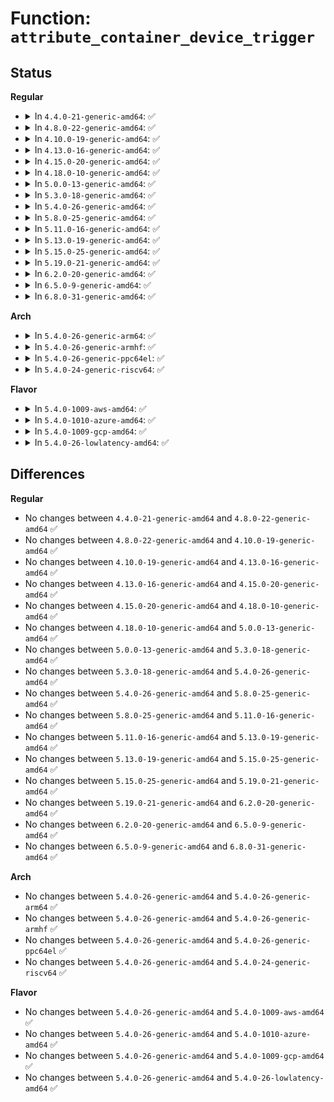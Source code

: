 # Function: <code>attribute_container_device_trigger</code>

## Status
<b>Regular</b>
<ul>
<li>
<details>
<summary>In <code>4.4.0-21-generic-amd64</code>: ✅</summary>

```c
void attribute_container_device_trigger(struct device * dev, int (*)(struct attribute_container *, struct device *, struct device *) fn)
```

```json
{
  "name": "attribute_container_device_trigger",
  "collision_type": "Unique Global",
  "inline_type": "No",
  "funcs": [
    {
      "addr": 18446744071584417024,
      "name": "attribute_container_device_trigger",
      "external": true,
      "loc": "drivers/base/attribute_container.c:251",
      "file": "drivers/base/attribute_container.c",
      "inline": "seen, unknown",
      "caller_inline": [],
      "caller_func": [
        "drivers/base/transport_class.c:transport_add_device",
        "drivers/base/transport_class.c:transport_configure_device",
        "drivers/base/transport_class.c:transport_remove_device"
      ]
    }
  ],
  "symbols": [
    {
      "addr": 18446744071584417024,
      "name": "attribute_container_device_trigger",
      "section": ".text",
      "bind": "STB_GLOBAL",
      "size": 213
    }
  ]
}
```
</details>
</li>
<li>
<details>
<summary>In <code>4.8.0-22-generic-amd64</code>: ✅</summary>

```c
void attribute_container_device_trigger(struct device * dev, int (*)(struct attribute_container *, struct device *, struct device *) fn)
```

```json
{
  "name": "attribute_container_device_trigger",
  "collision_type": "Unique Global",
  "inline_type": "No",
  "funcs": [
    {
      "addr": 18446744071584752384,
      "name": "attribute_container_device_trigger",
      "external": true,
      "loc": "drivers/base/attribute_container.c:251",
      "file": "drivers/base/attribute_container.c",
      "inline": "seen, unknown",
      "caller_inline": [],
      "caller_func": [
        "drivers/base/transport_class.c:transport_remove_device",
        "drivers/base/transport_class.c:transport_configure_device",
        "drivers/base/transport_class.c:transport_add_device"
      ]
    }
  ],
  "symbols": [
    {
      "addr": 18446744071584752384,
      "name": "attribute_container_device_trigger",
      "section": ".text",
      "bind": "STB_GLOBAL",
      "size": 213
    }
  ]
}
```
</details>
</li>
<li>
<details>
<summary>In <code>4.10.0-19-generic-amd64</code>: ✅</summary>

```c
void attribute_container_device_trigger(struct device * dev, int (*)(struct attribute_container *, struct device *, struct device *) fn)
```

```json
{
  "name": "attribute_container_device_trigger",
  "collision_type": "Unique Global",
  "inline_type": "No",
  "funcs": [
    {
      "addr": 18446744071584942704,
      "name": "attribute_container_device_trigger",
      "external": true,
      "loc": "drivers/base/attribute_container.c:251",
      "file": "drivers/base/attribute_container.c",
      "inline": "seen, unknown",
      "caller_inline": [],
      "caller_func": [
        "drivers/base/transport_class.c:transport_remove_device",
        "drivers/base/transport_class.c:transport_configure_device",
        "drivers/base/transport_class.c:transport_add_device"
      ]
    }
  ],
  "symbols": [
    {
      "addr": 18446744071584942704,
      "name": "attribute_container_device_trigger",
      "section": ".text",
      "bind": "STB_GLOBAL",
      "size": 213
    }
  ]
}
```
</details>
</li>
<li>
<details>
<summary>In <code>4.13.0-16-generic-amd64</code>: ✅</summary>

```c
void attribute_container_device_trigger(struct device * dev, int (*)(struct attribute_container *, struct device *, struct device *) fn)
```

```json
{
  "name": "attribute_container_device_trigger",
  "collision_type": "Unique Global",
  "inline_type": "No",
  "funcs": [
    {
      "addr": 18446744071585027152,
      "name": "attribute_container_device_trigger",
      "external": true,
      "loc": "drivers/base/attribute_container.c:251",
      "file": "drivers/base/attribute_container.c",
      "inline": "seen, unknown",
      "caller_inline": [],
      "caller_func": [
        "drivers/base/transport_class.c:transport_remove_device",
        "drivers/base/transport_class.c:transport_configure_device",
        "drivers/base/transport_class.c:transport_add_device"
      ]
    }
  ],
  "symbols": [
    {
      "addr": 18446744071585027152,
      "name": "attribute_container_device_trigger",
      "section": ".text",
      "bind": "STB_GLOBAL",
      "size": 213
    }
  ]
}
```
</details>
</li>
<li>
<details>
<summary>In <code>4.15.0-20-generic-amd64</code>: ✅</summary>

```c
void attribute_container_device_trigger(struct device * dev, int (*)(struct attribute_container *, struct device *, struct device *) fn)
```

```json
{
  "name": "attribute_container_device_trigger",
  "collision_type": "Unique Global",
  "inline_type": "No",
  "funcs": [
    {
      "addr": 18446744071585449792,
      "name": "attribute_container_device_trigger",
      "external": true,
      "loc": "drivers/base/attribute_container.c:251",
      "file": "drivers/base/attribute_container.c",
      "inline": "seen, unknown",
      "caller_inline": [],
      "caller_func": [
        "drivers/base/transport_class.c:transport_remove_device",
        "drivers/base/transport_class.c:transport_configure_device",
        "drivers/base/transport_class.c:transport_add_device"
      ]
    }
  ],
  "symbols": [
    {
      "addr": 18446744071585449792,
      "name": "attribute_container_device_trigger",
      "section": ".text",
      "bind": "STB_GLOBAL",
      "size": 223
    }
  ]
}
```
</details>
</li>
<li>
<details>
<summary>In <code>4.18.0-10-generic-amd64</code>: ✅</summary>

```c
void attribute_container_device_trigger(struct device * dev, int (*)(struct attribute_container *, struct device *, struct device *) fn)
```

```json
{
  "name": "attribute_container_device_trigger",
  "collision_type": "Unique Global",
  "inline_type": "No",
  "funcs": [
    {
      "addr": 18446744071585692960,
      "name": "attribute_container_device_trigger",
      "external": true,
      "loc": "drivers/base/attribute_container.c:250",
      "file": "drivers/base/attribute_container.c",
      "inline": "seen, unknown",
      "caller_inline": [],
      "caller_func": [
        "drivers/base/transport_class.c:transport_remove_device",
        "drivers/base/transport_class.c:transport_configure_device",
        "drivers/base/transport_class.c:transport_add_device"
      ]
    }
  ],
  "symbols": [
    {
      "addr": 18446744071585692960,
      "name": "attribute_container_device_trigger",
      "section": ".text",
      "bind": "STB_GLOBAL",
      "size": 235
    }
  ]
}
```
</details>
</li>
<li>
<details>
<summary>In <code>5.0.0-13-generic-amd64</code>: ✅</summary>

```c
void attribute_container_device_trigger(struct device * dev, int (*)(struct attribute_container *, struct device *, struct device *) fn)
```

```json
{
  "name": "attribute_container_device_trigger",
  "collision_type": "Unique Global",
  "inline_type": "No",
  "funcs": [
    {
      "addr": 18446744071585823248,
      "name": "attribute_container_device_trigger",
      "external": true,
      "loc": "drivers/base/attribute_container.c:250",
      "file": "drivers/base/attribute_container.c",
      "inline": "seen, unknown",
      "caller_inline": [],
      "caller_func": [
        "drivers/base/transport_class.c:transport_remove_device",
        "drivers/base/transport_class.c:transport_configure_device",
        "drivers/base/transport_class.c:transport_add_device"
      ]
    }
  ],
  "symbols": [
    {
      "addr": 18446744071585823248,
      "name": "attribute_container_device_trigger",
      "section": ".text",
      "bind": "STB_GLOBAL",
      "size": 235
    }
  ]
}
```
</details>
</li>
<li>
<details>
<summary>In <code>5.3.0-18-generic-amd64</code>: ✅</summary>

```c
void attribute_container_device_trigger(struct device * dev, int (*)(struct attribute_container *, struct device *, struct device *) fn)
```

```json
{
  "name": "attribute_container_device_trigger",
  "collision_type": "Unique Global",
  "inline_type": "No",
  "funcs": [
    {
      "addr": 18446744071586057216,
      "name": "attribute_container_device_trigger",
      "external": true,
      "loc": "drivers/base/attribute_container.c:250",
      "file": "drivers/base/attribute_container.c",
      "inline": "seen, unknown",
      "caller_inline": [],
      "caller_func": [
        "drivers/base/transport_class.c:transport_remove_device",
        "drivers/base/transport_class.c:transport_configure_device",
        "drivers/base/transport_class.c:transport_add_device"
      ]
    }
  ],
  "symbols": [
    {
      "addr": 18446744071586057216,
      "name": "attribute_container_device_trigger",
      "section": ".text",
      "bind": "STB_GLOBAL",
      "size": 235
    }
  ]
}
```
</details>
</li>
<li>
<details>
<summary>In <code>5.4.0-26-generic-amd64</code>: ✅</summary>

```c
void attribute_container_device_trigger(struct device * dev, int (*)(struct attribute_container *, struct device *, struct device *) fn)
```

```json
{
  "name": "attribute_container_device_trigger",
  "collision_type": "Unique Global",
  "inline_type": "No",
  "funcs": [
    {
      "addr": 18446744071586205104,
      "name": "attribute_container_device_trigger",
      "external": true,
      "loc": "drivers/base/attribute_container.c:250",
      "file": "drivers/base/attribute_container.c",
      "inline": "seen, unknown",
      "caller_inline": [],
      "caller_func": [
        "drivers/base/transport_class.c:transport_remove_device",
        "drivers/base/transport_class.c:transport_configure_device",
        "drivers/base/transport_class.c:transport_add_device"
      ]
    }
  ],
  "symbols": [
    {
      "addr": 18446744071586205104,
      "name": "attribute_container_device_trigger",
      "section": ".text",
      "bind": "STB_GLOBAL",
      "size": 235
    }
  ]
}
```
</details>
</li>
<li>
<details>
<summary>In <code>5.8.0-25-generic-amd64</code>: ✅</summary>

```c
void attribute_container_device_trigger(struct device * dev, int (*)(struct attribute_container *, struct device *, struct device *) fn)
```

```json
{
  "name": "attribute_container_device_trigger",
  "collision_type": "Unique Global",
  "inline_type": "No",
  "funcs": [
    {
      "addr": 18446744071586969088,
      "name": "attribute_container_device_trigger",
      "external": true,
      "loc": "drivers/base/attribute_container.c:353",
      "file": "drivers/base/attribute_container.c",
      "inline": "seen, unknown",
      "caller_inline": [],
      "caller_func": [
        "drivers/base/transport_class.c:transport_remove_device",
        "drivers/base/transport_class.c:transport_configure_device"
      ]
    }
  ],
  "symbols": [
    {
      "addr": 18446744071586969088,
      "name": "attribute_container_device_trigger",
      "section": ".text",
      "bind": "STB_GLOBAL",
      "size": 235
    }
  ]
}
```
</details>
</li>
<li>
<details>
<summary>In <code>5.11.0-16-generic-amd64</code>: ✅</summary>

```c
void attribute_container_device_trigger(struct device * dev, int (*)(struct attribute_container *, struct device *, struct device *) fn)
```

```json
{
  "name": "attribute_container_device_trigger",
  "collision_type": "Unique Global",
  "inline_type": "No",
  "funcs": [
    {
      "addr": 18446744071587054864,
      "name": "attribute_container_device_trigger",
      "external": true,
      "loc": "drivers/base/attribute_container.c:353",
      "file": "drivers/base/attribute_container.c",
      "inline": "seen, unknown",
      "caller_inline": [],
      "caller_func": [
        "drivers/base/transport_class.c:transport_remove_device",
        "drivers/base/transport_class.c:transport_configure_device"
      ]
    }
  ],
  "symbols": [
    {
      "addr": 18446744071587054864,
      "name": "attribute_container_device_trigger",
      "section": ".text",
      "bind": "STB_GLOBAL",
      "size": 235
    }
  ]
}
```
</details>
</li>
<li>
<details>
<summary>In <code>5.13.0-19-generic-amd64</code>: ✅</summary>

```c
void attribute_container_device_trigger(struct device * dev, int (*)(struct attribute_container *, struct device *, struct device *) fn)
```

```json
{
  "name": "attribute_container_device_trigger",
  "collision_type": "Unique Global",
  "inline_type": "No",
  "funcs": [
    {
      "addr": 18446744071586938656,
      "name": "attribute_container_device_trigger",
      "external": true,
      "loc": "drivers/base/attribute_container.c:353",
      "file": "drivers/base/attribute_container.c",
      "inline": "seen, unknown",
      "caller_inline": [],
      "caller_func": [
        "drivers/base/transport_class.c:transport_remove_device",
        "drivers/base/transport_class.c:transport_configure_device"
      ]
    }
  ],
  "symbols": [
    {
      "addr": 18446744071586938656,
      "name": "attribute_container_device_trigger",
      "section": ".text",
      "bind": "STB_GLOBAL",
      "size": 235
    }
  ]
}
```
</details>
</li>
<li>
<details>
<summary>In <code>5.15.0-25-generic-amd64</code>: ✅</summary>

```c
void attribute_container_device_trigger(struct device * dev, int (*)(struct attribute_container *, struct device *, struct device *) fn)
```

```json
{
  "name": "attribute_container_device_trigger",
  "collision_type": "Unique Global",
  "inline_type": "No",
  "funcs": [
    {
      "addr": 18446744071587502240,
      "name": "attribute_container_device_trigger",
      "external": true,
      "loc": "drivers/base/attribute_container.c:353",
      "file": "drivers/base/attribute_container.c",
      "inline": "seen, unknown",
      "caller_inline": [],
      "caller_func": [
        "drivers/base/transport_class.c:transport_remove_device",
        "drivers/base/transport_class.c:transport_configure_device"
      ]
    }
  ],
  "symbols": [
    {
      "addr": 18446744071587502240,
      "name": "attribute_container_device_trigger",
      "section": ".text",
      "bind": "STB_GLOBAL",
      "size": 235
    }
  ]
}
```
</details>
</li>
<li>
<details>
<summary>In <code>5.19.0-21-generic-amd64</code>: ✅</summary>

```c
void attribute_container_device_trigger(struct device * dev, int (*)(struct attribute_container *, struct device *, struct device *) fn)
```

```json
{
  "name": "attribute_container_device_trigger",
  "collision_type": "Unique Global",
  "inline_type": "No",
  "funcs": [
    {
      "addr": 18446744071588826768,
      "name": "attribute_container_device_trigger",
      "external": true,
      "loc": "drivers/base/attribute_container.c:353",
      "file": "drivers/base/attribute_container.c",
      "inline": "seen, unknown",
      "caller_inline": [],
      "caller_func": [
        "drivers/base/transport_class.c:transport_remove_device",
        "drivers/base/transport_class.c:transport_configure_device"
      ]
    }
  ],
  "symbols": [
    {
      "addr": 18446744071588826768,
      "name": "attribute_container_device_trigger",
      "section": ".text",
      "bind": "STB_GLOBAL",
      "size": 265
    }
  ]
}
```
</details>
</li>
<li>
<details>
<summary>In <code>6.2.0-20-generic-amd64</code>: ✅</summary>

```c
void attribute_container_device_trigger(struct device * dev, int (*)(struct attribute_container *, struct device *, struct device *) fn)
```

```json
{
  "name": "attribute_container_device_trigger",
  "collision_type": "Unique Global",
  "inline_type": "No",
  "funcs": [
    {
      "addr": 18446744071590326512,
      "name": "attribute_container_device_trigger",
      "external": true,
      "loc": "drivers/base/attribute_container.c:353",
      "file": "drivers/base/attribute_container.c",
      "inline": "seen, unknown",
      "caller_inline": [],
      "caller_func": [
        "drivers/base/transport_class.c:transport_remove_device",
        "drivers/base/transport_class.c:transport_configure_device"
      ]
    }
  ],
  "symbols": [
    {
      "addr": 18446744071590326512,
      "name": "attribute_container_device_trigger",
      "section": ".text",
      "bind": "STB_GLOBAL",
      "size": 265
    }
  ]
}
```
</details>
</li>
<li>
<details>
<summary>In <code>6.5.0-9-generic-amd64</code>: ✅</summary>

```c
void attribute_container_device_trigger(struct device * dev, int (*)(struct attribute_container *, struct device *, struct device *) fn)
```

```json
{
  "name": "attribute_container_device_trigger",
  "collision_type": "Unique Global",
  "inline_type": "No",
  "funcs": [
    {
      "addr": 18446744071590646544,
      "name": "attribute_container_device_trigger",
      "external": true,
      "loc": "drivers/base/attribute_container.c:353",
      "file": "drivers/base/attribute_container.c",
      "inline": "seen, unknown",
      "caller_inline": [],
      "caller_func": [
        "drivers/base/transport_class.c:transport_remove_device",
        "drivers/base/transport_class.c:transport_configure_device"
      ]
    }
  ],
  "symbols": [
    {
      "addr": 18446744071590646544,
      "name": "attribute_container_device_trigger",
      "section": ".text",
      "bind": "STB_GLOBAL",
      "size": 265
    }
  ]
}
```
</details>
</li>
<li>
<details>
<summary>In <code>6.8.0-31-generic-amd64</code>: ✅</summary>

```c
void attribute_container_device_trigger(struct device * dev, int (*)(struct attribute_container *, struct device *, struct device *) fn)
```

```json
{
  "name": "attribute_container_device_trigger",
  "collision_type": "Unique Global",
  "inline_type": "No",
  "funcs": [
    {
      "addr": 18446744071591006640,
      "name": "attribute_container_device_trigger",
      "external": true,
      "loc": "drivers/base/attribute_container.c:353",
      "file": "drivers/base/attribute_container.c",
      "inline": "seen, unknown",
      "caller_inline": [],
      "caller_func": [
        "drivers/base/transport_class.c:transport_remove_device",
        "drivers/base/transport_class.c:transport_configure_device"
      ]
    }
  ],
  "symbols": [
    {
      "addr": 18446744071591006640,
      "name": "attribute_container_device_trigger",
      "section": ".text",
      "bind": "STB_GLOBAL",
      "size": 265
    }
  ]
}
```
</details>
</li>
</ul>
<b>Arch</b>
<ul>
<li>
<details>
<summary>In <code>5.4.0-26-generic-arm64</code>: ✅</summary>

```c
void attribute_container_device_trigger(struct device * dev, int (*)(struct attribute_container *, struct device *, struct device *) fn)
```

```json
{
  "name": "attribute_container_device_trigger",
  "collision_type": "Unique Global",
  "inline_type": "No",
  "funcs": [
    {
      "addr": 18446603336499008440,
      "name": "attribute_container_device_trigger",
      "external": true,
      "loc": "drivers/base/attribute_container.c:250",
      "file": "drivers/base/attribute_container.c",
      "inline": "seen, unknown",
      "caller_inline": [],
      "caller_func": [
        "drivers/base/transport_class.c:transport_remove_device",
        "drivers/base/transport_class.c:transport_configure_device",
        "drivers/base/transport_class.c:transport_add_device"
      ]
    }
  ],
  "symbols": [
    {
      "addr": 18446603336499008440,
      "name": "attribute_container_device_trigger",
      "section": ".text",
      "bind": "STB_GLOBAL",
      "size": 280
    }
  ]
}
```
</details>
</li>
<li>
<details>
<summary>In <code>5.4.0-26-generic-armhf</code>: ✅</summary>

```c
void attribute_container_device_trigger(struct device * dev, int (*)(struct attribute_container *, struct device *, struct device *) fn)
```

```json
{
  "name": "attribute_container_device_trigger",
  "collision_type": "Unique Global",
  "inline_type": "No",
  "funcs": [
    {
      "addr": 3231572792,
      "name": "attribute_container_device_trigger",
      "external": true,
      "loc": "drivers/base/attribute_container.c:250",
      "file": "drivers/base/attribute_container.c",
      "inline": "seen, unknown",
      "caller_inline": [],
      "caller_func": [
        "drivers/base/transport_class.c:transport_remove_device",
        "drivers/base/transport_class.c:transport_configure_device",
        "drivers/base/transport_class.c:transport_add_device"
      ]
    }
  ],
  "symbols": [
    {
      "addr": 3231572792,
      "name": "attribute_container_device_trigger",
      "section": ".text",
      "bind": "STB_GLOBAL",
      "size": 284
    }
  ]
}
```
</details>
</li>
<li>
<details>
<summary>In <code>5.4.0-26-generic-ppc64el</code>: ✅</summary>

```c
void attribute_container_device_trigger(struct device * dev, int (*)(struct attribute_container *, struct device *, struct device *) fn)
```

```json
{
  "name": "attribute_container_device_trigger",
  "collision_type": "Unique Global",
  "inline_type": "No",
  "funcs": [
    {
      "addr": 13835058055292167888,
      "name": "attribute_container_device_trigger",
      "external": true,
      "loc": "drivers/base/attribute_container.c:250",
      "file": "drivers/base/attribute_container.c",
      "inline": "seen, unknown",
      "caller_inline": [],
      "caller_func": [
        "drivers/base/transport_class.c:transport_remove_device",
        "drivers/base/transport_class.c:transport_configure_device",
        "drivers/base/transport_class.c:transport_add_device"
      ]
    }
  ],
  "symbols": [
    {
      "addr": 13835058055292167888,
      "name": "attribute_container_device_trigger",
      "section": ".text",
      "bind": "STB_GLOBAL",
      "size": 424
    }
  ]
}
```
</details>
</li>
<li>
<details>
<summary>In <code>5.4.0-24-generic-riscv64</code>: ✅</summary>

```c
void attribute_container_device_trigger(struct device * dev, int (*)(struct attribute_container *, struct device *, struct device *) fn)
```

```json
{
  "name": "attribute_container_device_trigger",
  "collision_type": "Unique Global",
  "inline_type": "No",
  "funcs": [
    {
      "addr": 18446743936276378130,
      "name": "attribute_container_device_trigger",
      "external": true,
      "loc": "drivers/base/attribute_container.c:250",
      "file": "drivers/base/attribute_container.c",
      "inline": "seen, unknown",
      "caller_inline": [],
      "caller_func": [
        "drivers/base/transport_class.c:transport_remove_device",
        "drivers/base/transport_class.c:transport_configure_device",
        "drivers/base/transport_class.c:transport_add_device"
      ]
    }
  ],
  "symbols": [
    {
      "addr": 18446743936276378130,
      "name": "attribute_container_device_trigger",
      "section": ".text",
      "bind": "STB_GLOBAL",
      "size": 194
    }
  ]
}
```
</details>
</li>
</ul>
<b>Flavor</b>
<ul>
<li>
<details>
<summary>In <code>5.4.0-1009-aws-amd64</code>: ✅</summary>

```c
void attribute_container_device_trigger(struct device * dev, int (*)(struct attribute_container *, struct device *, struct device *) fn)
```

```json
{
  "name": "attribute_container_device_trigger",
  "collision_type": "Unique Global",
  "inline_type": "No",
  "funcs": [
    {
      "addr": 18446744071585965312,
      "name": "attribute_container_device_trigger",
      "external": true,
      "loc": "drivers/base/attribute_container.c:250",
      "file": "drivers/base/attribute_container.c",
      "inline": "seen, unknown",
      "caller_inline": [],
      "caller_func": [
        "drivers/base/transport_class.c:transport_remove_device",
        "drivers/base/transport_class.c:transport_configure_device",
        "drivers/base/transport_class.c:transport_add_device"
      ]
    }
  ],
  "symbols": [
    {
      "addr": 18446744071585965312,
      "name": "attribute_container_device_trigger",
      "section": ".text",
      "bind": "STB_GLOBAL",
      "size": 235
    }
  ]
}
```
</details>
</li>
<li>
<details>
<summary>In <code>5.4.0-1010-azure-amd64</code>: ✅</summary>

```c
void attribute_container_device_trigger(struct device * dev, int (*)(struct attribute_container *, struct device *, struct device *) fn)
```

```json
{
  "name": "attribute_container_device_trigger",
  "collision_type": "Unique Global",
  "inline_type": "No",
  "funcs": [
    {
      "addr": 18446744071585814576,
      "name": "attribute_container_device_trigger",
      "external": true,
      "loc": "drivers/base/attribute_container.c:250",
      "file": "drivers/base/attribute_container.c",
      "inline": "seen, unknown",
      "caller_inline": [],
      "caller_func": [
        "drivers/base/transport_class.c:transport_remove_device",
        "drivers/base/transport_class.c:transport_configure_device",
        "drivers/base/transport_class.c:transport_add_device"
      ]
    }
  ],
  "symbols": [
    {
      "addr": 18446744071585814576,
      "name": "attribute_container_device_trigger",
      "section": ".text",
      "bind": "STB_GLOBAL",
      "size": 235
    }
  ]
}
```
</details>
</li>
<li>
<details>
<summary>In <code>5.4.0-1009-gcp-amd64</code>: ✅</summary>

```c
void attribute_container_device_trigger(struct device * dev, int (*)(struct attribute_container *, struct device *, struct device *) fn)
```

```json
{
  "name": "attribute_container_device_trigger",
  "collision_type": "Unique Global",
  "inline_type": "No",
  "funcs": [
    {
      "addr": 18446744071586155120,
      "name": "attribute_container_device_trigger",
      "external": true,
      "loc": "drivers/base/attribute_container.c:250",
      "file": "drivers/base/attribute_container.c",
      "inline": "seen, unknown",
      "caller_inline": [],
      "caller_func": [
        "drivers/base/transport_class.c:transport_remove_device",
        "drivers/base/transport_class.c:transport_configure_device",
        "drivers/base/transport_class.c:transport_add_device"
      ]
    }
  ],
  "symbols": [
    {
      "addr": 18446744071586155120,
      "name": "attribute_container_device_trigger",
      "section": ".text",
      "bind": "STB_GLOBAL",
      "size": 235
    }
  ]
}
```
</details>
</li>
<li>
<details>
<summary>In <code>5.4.0-26-lowlatency-amd64</code>: ✅</summary>

```c
void attribute_container_device_trigger(struct device * dev, int (*)(struct attribute_container *, struct device *, struct device *) fn)
```

```json
{
  "name": "attribute_container_device_trigger",
  "collision_type": "Unique Global",
  "inline_type": "No",
  "funcs": [
    {
      "addr": 18446744071586263824,
      "name": "attribute_container_device_trigger",
      "external": true,
      "loc": "drivers/base/attribute_container.c:250",
      "file": "drivers/base/attribute_container.c",
      "inline": "seen, unknown",
      "caller_inline": [],
      "caller_func": [
        "drivers/base/transport_class.c:transport_remove_device",
        "drivers/base/transport_class.c:transport_configure_device",
        "drivers/base/transport_class.c:transport_add_device"
      ]
    }
  ],
  "symbols": [
    {
      "addr": 18446744071586263824,
      "name": "attribute_container_device_trigger",
      "section": ".text",
      "bind": "STB_GLOBAL",
      "size": 235
    }
  ]
}
```
</details>
</li>
</ul>

## Differences
<b>Regular</b>
<ul>
<li>
No changes between <code>4.4.0-21-generic-amd64</code> and <code>4.8.0-22-generic-amd64</code> ✅
</li>
<li>
No changes between <code>4.8.0-22-generic-amd64</code> and <code>4.10.0-19-generic-amd64</code> ✅
</li>
<li>
No changes between <code>4.10.0-19-generic-amd64</code> and <code>4.13.0-16-generic-amd64</code> ✅
</li>
<li>
No changes between <code>4.13.0-16-generic-amd64</code> and <code>4.15.0-20-generic-amd64</code> ✅
</li>
<li>
No changes between <code>4.15.0-20-generic-amd64</code> and <code>4.18.0-10-generic-amd64</code> ✅
</li>
<li>
No changes between <code>4.18.0-10-generic-amd64</code> and <code>5.0.0-13-generic-amd64</code> ✅
</li>
<li>
No changes between <code>5.0.0-13-generic-amd64</code> and <code>5.3.0-18-generic-amd64</code> ✅
</li>
<li>
No changes between <code>5.3.0-18-generic-amd64</code> and <code>5.4.0-26-generic-amd64</code> ✅
</li>
<li>
No changes between <code>5.4.0-26-generic-amd64</code> and <code>5.8.0-25-generic-amd64</code> ✅
</li>
<li>
No changes between <code>5.8.0-25-generic-amd64</code> and <code>5.11.0-16-generic-amd64</code> ✅
</li>
<li>
No changes between <code>5.11.0-16-generic-amd64</code> and <code>5.13.0-19-generic-amd64</code> ✅
</li>
<li>
No changes between <code>5.13.0-19-generic-amd64</code> and <code>5.15.0-25-generic-amd64</code> ✅
</li>
<li>
No changes between <code>5.15.0-25-generic-amd64</code> and <code>5.19.0-21-generic-amd64</code> ✅
</li>
<li>
No changes between <code>5.19.0-21-generic-amd64</code> and <code>6.2.0-20-generic-amd64</code> ✅
</li>
<li>
No changes between <code>6.2.0-20-generic-amd64</code> and <code>6.5.0-9-generic-amd64</code> ✅
</li>
<li>
No changes between <code>6.5.0-9-generic-amd64</code> and <code>6.8.0-31-generic-amd64</code> ✅
</li>
</ul>
<b>Arch</b>
<ul>
<li>
No changes between <code>5.4.0-26-generic-amd64</code> and <code>5.4.0-26-generic-arm64</code> ✅
</li>
<li>
No changes between <code>5.4.0-26-generic-amd64</code> and <code>5.4.0-26-generic-armhf</code> ✅
</li>
<li>
No changes between <code>5.4.0-26-generic-amd64</code> and <code>5.4.0-26-generic-ppc64el</code> ✅
</li>
<li>
No changes between <code>5.4.0-26-generic-amd64</code> and <code>5.4.0-24-generic-riscv64</code> ✅
</li>
</ul>
<b>Flavor</b>
<ul>
<li>
No changes between <code>5.4.0-26-generic-amd64</code> and <code>5.4.0-1009-aws-amd64</code> ✅
</li>
<li>
No changes between <code>5.4.0-26-generic-amd64</code> and <code>5.4.0-1010-azure-amd64</code> ✅
</li>
<li>
No changes between <code>5.4.0-26-generic-amd64</code> and <code>5.4.0-1009-gcp-amd64</code> ✅
</li>
<li>
No changes between <code>5.4.0-26-generic-amd64</code> and <code>5.4.0-26-lowlatency-amd64</code> ✅
</li>
</ul>
